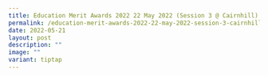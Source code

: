 ```yaml
---
title: Education Merit Awards 2022 22 May 2022 (Session 3 @ Cairnhill) Continued
permalink: /education-merit-awards-2022-22-may-2022-session-3-cairnhill-continued/
date: 2022-05-21
layout: post
description: ""
image: ""
variant: tiptap
---
```

